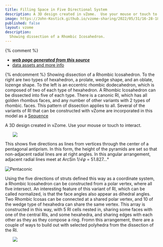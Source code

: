 ```yaml
---
title: Filling Space in Five Directional System
description: A 3D design created in vZome.  Use your mouse or touch to interact.
image: https://John-Kostick.github.io/vzome-sharing/2022/05/31/16-28-18-RI-dissection/RI-dissection.png
published: false
layout: vzome
description:
  Showing dissection of a Rhombic Icosahedron.
---
```


{% comment %}
 - [***web page generated from this source***](<https://John-Kostick.github.io/vzome-sharing/2022/05/31/RI-dissection-16-28-18.html>)
 - [data assets and more info](<https://github.com/John-Kostick/vzome-sharing/tree/main/2022/05/31/16-28-18-RI-dissection/>)
 
{% endcomment %}
  Showing dissection of a Rhombic Icosahedron. To the right are two types of hexahedron, a prolate, wedge shape, and an oblate, lozenge shape.  To the left is an eccentric rhombic dodecahedron, which is composed of two of each type of hexahedron.  A Rhombic Icosahedron can be dissected into five of each type. There is a canonic RI, which has all golden rhombus faces, and any number of other variants with 2 types of rhombic. faces.  This pattern of dissection applies to all.  Several of the variants of RI that can be constructed with vZome are incorporated in this model as a [Sequence](https://skfb.ly/6YOIS)

A 3D design created in vZome.  Use your mouse or touch to interact.

<vzome-viewer style="width: 87%; height: 60vh; margin: 5%"
       src="https://John-Kostick.github.io/vzome-sharing/2022/05/31/16-28-18-RI-dissection/RI-dissection.vZome" >
  <img src="https://John-Kostick.github.io/vzome-sharing/2022/05/31/16-28-18-RI-dissection/RI-dissection.png" />
</vzome-viewer>

This shows five directions as lines from vertices through the center of a pentagonal antiprism.  In this form, the height of the pyramids are set so that non-adjacent radial lines are at right angles.  In this angular arrangement, adjacent radial lines meet at ArcSin 1/√𝜑 = 51.827...°

![Pentaconic](https://user-images.githubusercontent.com/78830166/171281974-6cc608e7-b6a4-4552-a750-9654f3f245e1.png)

Using the five directions of struts defined this way as a coordinate system, a Rhombic Icosahedron can be constructed from a polar vertex, where all five intersect. An interesting feature of this variant of RI,  which can be called normalized, is that the face angles also appear as dihedral angles. Two Rhombic Icosas can be connected at a shared polar vertex, and 10 of the wedge type of hexahedra can share the same vertex.  This array is constructed in this way, with 5 RI cells nested in, sharing some faces with one of the central RIs, and some hexahedra, and sharing edges with each other as they as they compose a ring. Fromn this arrangement, there are a couple of ways to build out with selected polyhedra from the dissection of the RI. 

<vzome-viewer style="width: 87%; height: 60vh; margin: 5%"
      src="https://John-Kostick.github.io/vzome-sharing/2022/05/31/17-26-05-Rhombic-Icosa-simple-array/Rhombic-Icosa-simple-array.vZome" >
 <img src="https://John-Kostick.github.io/vzome-sharing/2022/05/31/17-26-05-Rhombic-Icosa-simple-array/Rhombic-Icosa-simple-array.png" />
</vzome-viewer>
